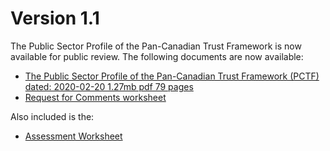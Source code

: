 # Version 1.1
The Public Sector Profile of the Pan-Canadian Trust Framework is now available for public review.
The following documents are now available:
* [The Public Sector Profile of the Pan-Canadian Trust Framework (PCTF) dated: 2020-02-20 1.27mb pdf 79 pages](FOR-PUBLIC-REVIEW-PSP-PCTF-Version%201.1.pdf)
* [Request for Comments worksheet](REQUEST%20FOR%20COMMENTS%20ON%20%20PSP-PCTF%20V1.1.xlsx)

Also included is the:
* [Assessment Worksheet](PCTF%20Assessment%20Worksheet%20Version%201.1.xlsx)


